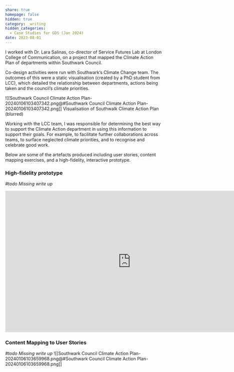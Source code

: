 ```yaml
---
share: true
homepage: false
hidden: true
category: _writing
hidden_categories:
  - Case Studies for GDS (Jan 2024)
date: 2023-08-01
---
```



I worked with Dr. Lara Salinas, co-director of Service Futures Lab at London College of Communication, on a project that mapped the Climate Action Plan of departments within Southwark Council. 

Co-design activities were run with Southwark’s Climate Change team. The outcomes of this were a static visualisation (created by a PhD student from LCC), which detailed the relationship between departments, actions being taken and the council’s climate priorities.

![[Southwark Council Climate Action Plan-20240106103407342.png@#Southwark Council Climate Action Plan-20240106103407342.png]]
<span class="figcaption">Visualisation of Southwalk Climate Action Plan (blurred)</span>

Working with the LCC team, I was responsible for determining the best way to support the Climate Action department in using this information to support their goals. For example, to facilitate further collaborations across teams, to surface neglected climate priorities, and to recognise and celebrate good work.


Below are some of the artefacts produced including user stories, content mapping exercises, and a high-fidelity, interactive prototype. 

### High-fidelity prototype
*#todo Missing write up*
<iframe style="border: 1px solid rgba(0, 0, 0, 0.1);" width="800" height="450" src="https://www.figma.com/embed?embed_host=share&url=https%3A%2F%2Fwww.figma.com%2Fproto%2FbY7IodVpFZj4hWSEjLv3X1%2F038---Lara-Salinas---Southwark-Council%3Ftype%3Ddesign%26node-id%3D90-1270%26t%3DVTVX7v2Ez9wQttfX-1%26scaling%3Dscale-down%26page-id%3D87%253A1543%26starting-point-node-id%3D90%253A1270%26mode%3Ddesign" allowfullscreen></iframe>

### Content Mapping  to User Stories
*#todo Missing write up*
![[Southwark Council Climate Action Plan-20240106103659968.png@#Southwark Council Climate Action Plan-20240106103659968.png]]